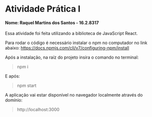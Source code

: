 # Atividade Prática I

#### Nome: Raquel Martins dos Santos - 16.2.8317

Essa atividade foi feita utilizando a biblioteca de JavaScript React.

Para rodar o código é necessário instalar o npm no computador no link abaixo:
https://docs.npmjs.com/cli/v7/configuring-npm/install

Após a instalação, na raíz do projeto insira o comando no terminal:

> npm i

E após:

> npm start

A aplicação vai estar disponível no navegador localmente através do domínio:

> http://localhost:3000
